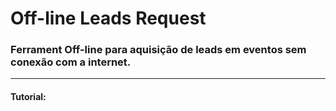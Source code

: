 <dl>
<h1> Off-line Leads Request </h1>
<h3> Ferrament Off-line para aquisição de leads em eventos sem conexão com a internet. </h3>
<hr>

<h4>Tutorial:</h4>

</dl>
